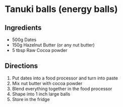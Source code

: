 # Tanuki balls (energy balls)

## Ingredients
- 500g Dates
- 150g Hazelnut Butter (or any nut butter)
- 5 tbsp Raw Cocoa powder

## Directions
1. Put dates into a food processor and turn into paste
2. Mix nut butter with cocoa powder
3. Blend everything together in the food processor
4. Shape into 1 inch large balls
5. Store in the fridge
